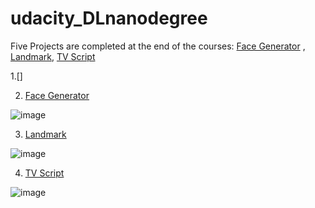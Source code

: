 # udacity_DLnanodegree

Five Projects are completed at the end of the courses: 
 [Face Generator](https://github.com/zehranrgi/udacity_DLnanodegree/tree/main/generate_faces_DCGAN) , [Landmark](https://github.com/zehranrgi/udacity_DLnanodegree/tree/main/landmark-project),  [TV Script]( https://github.com/zehranrgi/udacity_DLnanodegree/tree/main/rnn-lstm) 

1.[] 

2. [Face Generator](https://github.com/zehranrgi/udacity_DLnanodegree/tree/main/generate_faces_DCGAN)

![image](https://user-images.githubusercontent.com/70450368/146994376-b66ec8fb-a81f-4b65-8a1d-ea1e684224ea.png)  




3. [Landmark](https://github.com/zehranrgi/udacity_DLnanodegree/tree/main/landmark-project)

![image](https://user-images.githubusercontent.com/70450368/146994218-9da2c732-55f5-4822-b00d-c3fbfb3c4c7d.png)




4. [TV Script]( https://github.com/zehranrgi/udacity_DLnanodegree/tree/main/rnn-lstm) 
 
 ![image](https://user-images.githubusercontent.com/70450368/146994123-cf291e08-75a6-488f-a145-067a48a0fda9.png)

